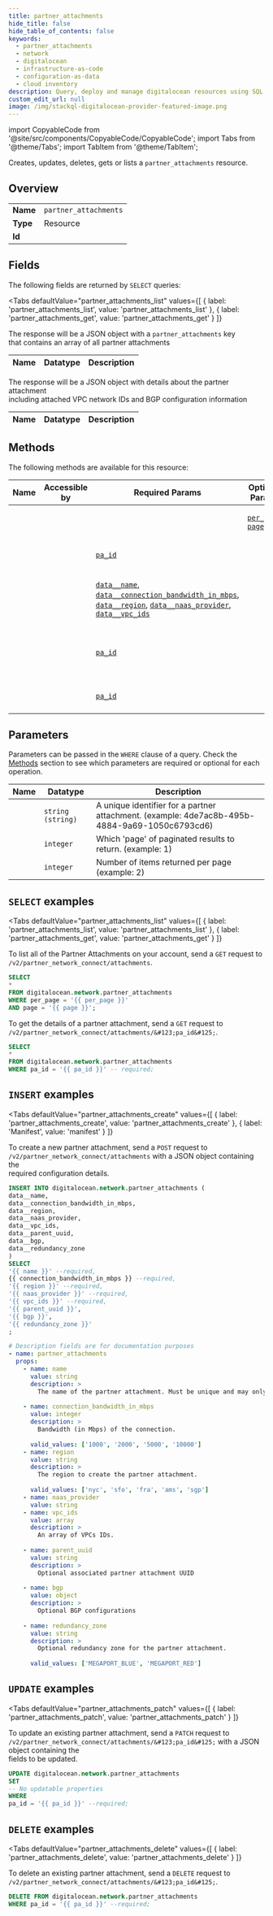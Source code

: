 ```yaml
--- 
title: partner_attachments
hide_title: false
hide_table_of_contents: false
keywords:
  - partner_attachments
  - network
  - digitalocean
  - infrastructure-as-code
  - configuration-as-data
  - cloud inventory
description: Query, deploy and manage digitalocean resources using SQL
custom_edit_url: null
image: /img/stackql-digitalocean-provider-featured-image.png
---
```


import CopyableCode from '@site/src/components/CopyableCode/CopyableCode';
import Tabs from '@theme/Tabs';
import TabItem from '@theme/TabItem';

Creates, updates, deletes, gets or lists a <code>partner_attachments</code> resource.

## Overview
<table><tbody>
<tr><td><b>Name</b></td><td><code>partner_attachments</code></td></tr>
<tr><td><b>Type</b></td><td>Resource</td></tr>
<tr><td><b>Id</b></td><td><CopyableCode code="digitalocean.network.partner_attachments" /></td></tr>
</tbody></table>

## Fields

The following fields are returned by `SELECT` queries:

<Tabs
    defaultValue="partner_attachments_list"
    values={[
        { label: 'partner_attachments_list', value: 'partner_attachments_list' },
        { label: 'partner_attachments_get', value: 'partner_attachments_get' }
    ]}
>
<TabItem value="partner_attachments_list">

The response will be a JSON object with a `partner_attachments` key<br />that contains an array of all partner attachments

<table>
<thead>
    <tr>
    <th>Name</th>
    <th>Datatype</th>
    <th>Description</th>
    </tr>
</thead>
<tbody>
</tbody>
</table>
</TabItem>
<TabItem value="partner_attachments_get">

The response will be a JSON object with details about the partner attachment<br />including attached VPC network IDs and BGP configuration information

<table>
<thead>
    <tr>
    <th>Name</th>
    <th>Datatype</th>
    <th>Description</th>
    </tr>
</thead>
<tbody>
</tbody>
</table>
</TabItem>
</Tabs>

## Methods

The following methods are available for this resource:

<table>
<thead>
    <tr>
    <th>Name</th>
    <th>Accessible by</th>
    <th>Required Params</th>
    <th>Optional Params</th>
    <th>Description</th>
    </tr>
</thead>
<tbody>
<tr>
    <td><a href="#partner_attachments_list"><CopyableCode code="partner_attachments_list" /></a></td>
    <td><CopyableCode code="select" /></td>
    <td></td>
    <td><a href="#parameter-per_page"><code>per_page</code></a>, <a href="#parameter-page"><code>page</code></a></td>
    <td>To list all of the Partner Attachments on your account, send a `GET` request to `/v2/partner_network_connect/attachments`.</td>
</tr>
<tr>
    <td><a href="#partner_attachments_get"><CopyableCode code="partner_attachments_get" /></a></td>
    <td><CopyableCode code="select" /></td>
    <td><a href="#parameter-pa_id"><code>pa_id</code></a></td>
    <td></td>
    <td>To get the details of a partner attachment, send a `GET` request to<br />`/v2/partner_network_connect/attachments/&#123;pa_id&#125;`.<br /></td>
</tr>
<tr>
    <td><a href="#partner_attachments_create"><CopyableCode code="partner_attachments_create" /></a></td>
    <td><CopyableCode code="insert" /></td>
    <td><a href="#parameter-data__name"><code>data__name</code></a>, <a href="#parameter-data__connection_bandwidth_in_mbps"><code>data__connection_bandwidth_in_mbps</code></a>, <a href="#parameter-data__region"><code>data__region</code></a>, <a href="#parameter-data__naas_provider"><code>data__naas_provider</code></a>, <a href="#parameter-data__vpc_ids"><code>data__vpc_ids</code></a></td>
    <td></td>
    <td>To create a new partner attachment, send a `POST` request to<br />`/v2/partner_network_connect/attachments` with a JSON object containing the<br />required configuration details.<br /></td>
</tr>
<tr>
    <td><a href="#partner_attachments_patch"><CopyableCode code="partner_attachments_patch" /></a></td>
    <td><CopyableCode code="update" /></td>
    <td><a href="#parameter-pa_id"><code>pa_id</code></a></td>
    <td></td>
    <td>To update an existing partner attachment, send a `PATCH` request to<br />`/v2/partner_network_connect/attachments/&#123;pa_id&#125;` with a JSON object containing the<br />fields to be updated.<br /></td>
</tr>
<tr>
    <td><a href="#partner_attachments_delete"><CopyableCode code="partner_attachments_delete" /></a></td>
    <td><CopyableCode code="delete" /></td>
    <td><a href="#parameter-pa_id"><code>pa_id</code></a></td>
    <td></td>
    <td>To delete an existing partner attachment, send a `DELETE` request to<br />`/v2/partner_network_connect/attachments/&#123;pa_id&#125;`.<br /></td>
</tr>
</tbody>
</table>

## Parameters

Parameters can be passed in the `WHERE` clause of a query. Check the [Methods](#methods) section to see which parameters are required or optional for each operation.

<table>
<thead>
    <tr>
    <th>Name</th>
    <th>Datatype</th>
    <th>Description</th>
    </tr>
</thead>
<tbody>
<tr id="parameter-pa_id">
    <td><CopyableCode code="pa_id" /></td>
    <td><code>string (string)</code></td>
    <td>A unique identifier for a partner attachment. (example: 4de7ac8b-495b-4884-9a69-1050c6793cd6)</td>
</tr>
<tr id="parameter-page">
    <td><CopyableCode code="page" /></td>
    <td><code>integer</code></td>
    <td>Which 'page' of paginated results to return. (example: 1)</td>
</tr>
<tr id="parameter-per_page">
    <td><CopyableCode code="per_page" /></td>
    <td><code>integer</code></td>
    <td>Number of items returned per page (example: 2)</td>
</tr>
</tbody>
</table>

## `SELECT` examples

<Tabs
    defaultValue="partner_attachments_list"
    values={[
        { label: 'partner_attachments_list', value: 'partner_attachments_list' },
        { label: 'partner_attachments_get', value: 'partner_attachments_get' }
    ]}
>
<TabItem value="partner_attachments_list">

To list all of the Partner Attachments on your account, send a `GET` request to `/v2/partner_network_connect/attachments`.

```sql
SELECT
*
FROM digitalocean.network.partner_attachments
WHERE per_page = '{{ per_page }}'
AND page = '{{ page }}';
```
</TabItem>
<TabItem value="partner_attachments_get">

To get the details of a partner attachment, send a `GET` request to<br />`/v2/partner_network_connect/attachments/&#123;pa_id&#125;`.<br />

```sql
SELECT
*
FROM digitalocean.network.partner_attachments
WHERE pa_id = '{{ pa_id }}' -- required;
```
</TabItem>
</Tabs>


## `INSERT` examples

<Tabs
    defaultValue="partner_attachments_create"
    values={[
        { label: 'partner_attachments_create', value: 'partner_attachments_create' },
        { label: 'Manifest', value: 'manifest' }
    ]}
>
<TabItem value="partner_attachments_create">

To create a new partner attachment, send a `POST` request to<br />`/v2/partner_network_connect/attachments` with a JSON object containing the<br />required configuration details.<br />

```sql
INSERT INTO digitalocean.network.partner_attachments (
data__name,
data__connection_bandwidth_in_mbps,
data__region,
data__naas_provider,
data__vpc_ids,
data__parent_uuid,
data__bgp,
data__redundancy_zone
)
SELECT 
'{{ name }}' --required,
{{ connection_bandwidth_in_mbps }} --required,
'{{ region }}' --required,
'{{ naas_provider }}' --required,
'{{ vpc_ids }}' --required,
'{{ parent_uuid }}',
'{{ bgp }}',
'{{ redundancy_zone }}'
;
```
</TabItem>
<TabItem value="manifest">

```yaml
# Description fields are for documentation purposes
- name: partner_attachments
  props:
    - name: name
      value: string
      description: >
        The name of the partner attachment. Must be unique and may only contain alphanumeric characters, dashes, and periods.
        
    - name: connection_bandwidth_in_mbps
      value: integer
      description: >
        Bandwidth (in Mbps) of the connection.
        
      valid_values: ['1000', '2000', '5000', '10000']
    - name: region
      value: string
      description: >
        The region to create the partner attachment.
        
      valid_values: ['nyc', 'sfo', 'fra', 'ams', 'sgp']
    - name: naas_provider
      value: string
    - name: vpc_ids
      value: array
      description: >
        An array of VPCs IDs.
        
    - name: parent_uuid
      value: string
      description: >
        Optional associated partner attachment UUID
        
    - name: bgp
      value: object
      description: >
        Optional BGP configurations
        
    - name: redundancy_zone
      value: string
      description: >
        Optional redundancy zone for the partner attachment.
        
      valid_values: ['MEGAPORT_BLUE', 'MEGAPORT_RED']
```
</TabItem>
</Tabs>


## `UPDATE` examples

<Tabs
    defaultValue="partner_attachments_patch"
    values={[
        { label: 'partner_attachments_patch', value: 'partner_attachments_patch' }
    ]}
>
<TabItem value="partner_attachments_patch">

To update an existing partner attachment, send a `PATCH` request to<br />`/v2/partner_network_connect/attachments/&#123;pa_id&#125;` with a JSON object containing the<br />fields to be updated.<br />

```sql
UPDATE digitalocean.network.partner_attachments
SET 
-- No updatable properties
WHERE 
pa_id = '{{ pa_id }}' --required;
```
</TabItem>
</Tabs>


## `DELETE` examples

<Tabs
    defaultValue="partner_attachments_delete"
    values={[
        { label: 'partner_attachments_delete', value: 'partner_attachments_delete' }
    ]}
>
<TabItem value="partner_attachments_delete">

To delete an existing partner attachment, send a `DELETE` request to<br />`/v2/partner_network_connect/attachments/&#123;pa_id&#125;`.<br />

```sql
DELETE FROM digitalocean.network.partner_attachments
WHERE pa_id = '{{ pa_id }}' --required;
```
</TabItem>
</Tabs>
